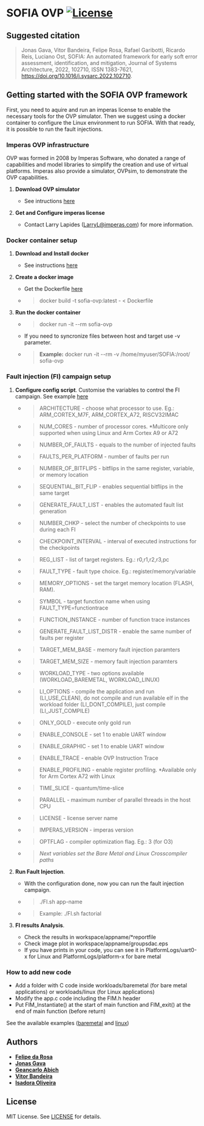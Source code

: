 SOFIA OVP [![License][license-img]][license-url]
=

## Suggested citation

> Jonas Gava, Vitor Bandeira, Felipe Rosa, Rafael Garibotti, Ricardo Reis, Luciano Ost, SOFIA: An automated framework for early soft error assessment, identification, and mitigation, Journal of Systems Architecture, 2022, 102710, ISSN 1383-7621, https://doi.org/10.1016/j.sysarc.2022.102710.

## Getting started with the SOFIA OVP framework

First, you need to aquire and run an imperas license to enable the necessary tools for the OVP simulator. Then we suggest using a docker container to configure the Linux environment to run SOFIA. With that ready, it is possible to run the fault injections.

### Imperas OVP infrastructure

OVP was formed in 2008 by Imperas Software, who donated a range of capabilities and model libraries to simplify the creation and use of virtual platforms. Imperas also provide a simulator, OVPsim, to demonstrate the OVP capabilities.

1. **Download OVP simulator**
   * See intructions [here](https://www.ovpworld.org)

2. **Get and Configure imperas license**
   * Contact Larry Lapides (LarryL@imperas.com) for more information.


### Docker container setup

1. **Download and Install docker** 
    * See instructions [here](https://www.docker.com)


2. **Create a docker image**
    * Get the Dockerfile [here](https://github.com/ManyCoreResearchTeam/SOFIA/blob/main/sofia-ovp/Dockerfile)
    * > docker build -t sofia-ovp:latest - < Dockerfile


3. **Run the docker container**
    * > docker run -it --rm sofia-ovp
    * If you need to syncronize files between host and target use -v parameter. 
    * > **Example:** docker run -it --rm -v /home/myuser/SOFIA:/root/ sofia-ovp

### Fault injection (FI) campaign setup

1. **Configure config script**.
Customise the variables to control the FI campaign. 
See example [here](https://github.com/ManyCoreResearchTeam/SOFIA/blob/main/sofia-ovp/config)
    * > ARCHITECTURE - choose what processor to use. Eg.: ARM_CORTEX_M7F, ARM_CORTEX_A72, RISCV32IMAC
    * > NUM_CORES - number of processor cores. *Multicore only supported when using Linux and Arm Cortex A9 or A72
    * > NUMBER_OF_FAULTS - equals to the number of injected faults
    * > FAULTS_PER_PLATFORM - number of faults per run
    * > NUMBER_OF_BITFLIPS - bitflips in the same register, variable, or memory location
    * > SEQUENTIAL_BIT_FLIP - enables sequential bitflips in the same target
    * > GENERATE_FAULT_LIST - enables the automated fault list generation
    * > NUMBER_CHKP - select the number of checkpoints to use during each FI
    * > CHECKPOINT_INTERVAL - interval of executed instructions for the checkpoints
    * > REG_LIST - list of target registers. Eg.: r0,r1,r2,r3,pc
    * > FAULT_TYPE - fault type choice. Eg.: register/memory/variable
    * > MEMORY_OPTIONS - set the target memory location (FLASH, RAM).
    * > SYMBOL - target function name when using FAULT_TYPE=functiontrace
    * > FUNCTION_INSTANCE - number of function trace instances
    * > GENERATE_FAULT_LIST_DISTR - enable the same number of faults per register
    * > TARGET_MEM_BASE - memory fault injection paramters
    * > TARGET_MEM_SIZE - memory fault injection paramters
    * > WORKLOAD_TYPE - two options available (WORKLOAD_BAREMETAL, WORKLOAD_LINUX)
    * > LI_OPTIONS - compile the application and run (LI_USE_CLEAN), do not compile and run available elf in the workload folder (LI_DONT_COMPILE), just compile (LI_JUST_COMPILE)
    * > ONLY_GOLD - execute only gold run
    * > ENABLE_CONSOLE - set 1 to enable UART window
    * > ENABLE_GRAPHIC - set 1 to enable UART window
    * > ENABLE_TRACE - enable OVP Instruction Trace
    * > ENABLE_PROFILING - enable register profiling. *Available only for Arm Cortex A72 with Linux
    * > TIME_SLICE - quantum/time-slice
    * > PARALLEL - maximum number of parallel threads in the host CPU
    * > LICENSE - license server name
    * > IMPERAS_VERSION - imperas version
    * > OPTFLAG - compiler optimization flag. Eg.: 3 (for O3)
    * > *Next variables set the Bare Metal and Linux Crosscompiler paths*

2. **Run Fault Injection**.
    * With the configuration done, now you can run the fault injection campaign.
    * > ./FI.sh app-name
    * > Example: ./FI.sh factorial

3. **FI results Analysis**.
    * Check the results in workspace/appname/*reportfile
    * Check image plot in workspace/appname/groupsdac.eps
    * If you have prints in your code, you can see it in PlatformLogs/uart0-x for Linux and PlatformLogs/platform-x for bare metal


### How to add new code
  * Add a folder with C code inside workloads/baremetal (for bare metal applications) or workloads/linux (for Linux applications)
  * Modify the app.c code including the FIM.h header
  * Put FIM_Instantiate() at the start of main function and FIM_exit() at the end of main function (before return)

See the available examples ([baremetal](https://github.com/ManyCoreResearchTeam/SOFIA/tree/main/sofia-ovp/workloads/baremetal) and [linux](https://github.com/ManyCoreResearchTeam/SOFIA/tree/main/sofia-ovp/workloads/linux))


Authors
------
* [**Felipe da Rosa**](https://www.linkedin.com/in/frdarosa)
* [**Jonas Gava**](https://www.linkedin.com/in/jfgava)
* [**Geancarlo Abich**](https://www.linkedin.com/in/geancarloabich/)
* [**Vitor Bandeira**](https://www.linkedin.com/in/vitor-bandeira-093a0b118/)
* [**Isadora Oliveira**](https://www.linkedin.com/in/isadora-oliveira-6344b815b/)


License
-------
MIT License. See [LICENSE](LICENSE) for details.

[main-url]: https://github.com/ManyCoreResearchTeam/SOFIA
[readme-url]: https://github.com/ManyCoreResearchTeam/SOFIA/blob/main/README.md
[license-url]: https://github.com/ManyCoreResearchTeam/SOFIA/blob/main/LICENSE
[license-img]: https://img.shields.io/github/license/rsp/travis-hello-modern-cpp.svg
[github-follow-url]: https://github.com/jfgava
